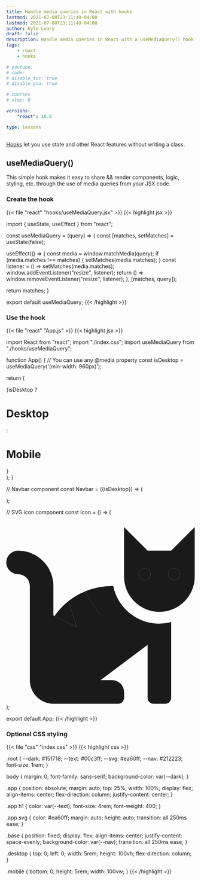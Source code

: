 ```yaml
---
title: Handle media queries in React with hooks
lastmod: 2021-07-08T23:11:49-04:00
lastmod: 2021-07-08T23:11:49-04:00
author: Kyle Leary
draft: false
description: Handle media queries in React with a useMediaQuery() hook
tags: 
    - react
    - hooks

# youtube: 
# code: 
# disable_toc: true
# disable_qna: true

# courses
# step: 0

versions: 
    "react": 16.8

type: lessons
---
```


[Hooks](https://reactjs.org/docs/hooks-intro.html) let you use state and other React features without writing a class.

## useMediaQuery()

This simple hook makes it easy to share &&  render components, logic, styling, etc. through the use of media queries from your JSX code. 

### Create the hook

{{< file "react" "hooks/useMediaQuery.jsx" >}}
{{< highlight jsx >}}

import { useState, useEffect } from "react";

const useMediaQuery = (query) => {
  const [matches, setMatches] = useState(false);

  useEffect(() => {
    const media = window.matchMedia(query);
    if (media.matches !== matches) {
      setMatches(media.matches);
    }
    const listener = () => setMatches(media.matches);
    window.addEventListener("resize", listener);
    return () => window.removeEventListener("resize", listener);
  }, [matches, query]);

  return matches;
}

export default useMediaQuery;
{{< /highlight >}}

### Use the hook

{{< file "react" "App.js" >}}
{{< highlight jsx >}}

import React from "react";
import "./index.css";
import useMediaQuery from "./hooks/useMediaQuery";

function App() {
  // You can use any @media property
  const isDesktop = useMediaQuery('(min-width: 960px)');

  return (
    <div className="App">
      {isDesktop ? <h1>Desktop</h1> : <h1>Mobile</h1>}
      <Navbar isDesktop={isDesktop}/>
    </div>
  );
}

// Navbar component
const Navbar = ({isDesktop}) => (
  <nav className={`base ${isDesktop ? "desktop" : "mobile"}`}>
    <Icon />
    <Icon />
    <Icon />
    <Icon />
  </nav>
);


// SVG icon component
const Icon = () => (
  <svg viewBox="0 0 512 512">
    <path
      fill="currentColor"
      d="M448 96h-64l-64-64v134.4a96 96 0 0 0 192 0V32zm-72 80a16 16 0 1 1 16-16 16 16 0 0 1-16 16zm80 0a16 16 0 1 1 16-16 16 16 0 0 1-16 16zm-165.41 16a204.07 204.07 0 0 0-34.59 2.89V272l-43.15-64.73a183.93 183.93 0 0 0-44.37 26.17L192 304l-60.94-30.47L128 272v-80a96.1 96.1 0 0 0-96-96 32 32 0 0 0 0 64 32 32 0 0 1 32 32v256a64.06 64.06 0 0 0 64 64h176a16 16 0 0 0 16-16v-16a32 32 0 0 0-32-32h-32l128-96v144a16 16 0 0 0 16 16h32a16 16 0 0 0 16-16V289.86a126.78 126.78 0 0 1-32 4.54c-61.81 0-113.52-44.05-125.41-102.4z"
    />
    <path
      fill="currentColor"
      d="M376 144a16 16 0 1 0 16 16 16 16 0 0 0-16-16zm80 0a16 16 0 1 0 16 16 16 16 0 0 0-16-16zM131.06 273.53L192 304l-23.52-70.56a192.06 192.06 0 0 0-37.42 40.09zM256 272v-77.11a198.62 198.62 0 0 0-43.15 12.38z"
    />
  </svg>
);

export default App;
{{< /highlight >}}

### Optional CSS styling

{{< file "css" "index.css" >}}
{{< highlight css >}}

:root {
  --dark: #151718;
  --text: #00c3ff;
  --svg: #ea60ff;
  --nav: #212223;
  font-size: 1rem;
}

body {
  margin: 0;
  font-family: sans-serif;
  background-color: var(--dark);
}

.app {
  position: absolute;
  margin: auto;
  top: 25%;
  width: 100%;
  display: flex;
  align-items: center;
  flex-direction: column;
  justify-content: center;
}

.app h1 {
  color: var(--text);
  font-size: 4rem;
  font-weight: 400;
}

.app svg {
  color: #ea60ff;
  margin: auto;
  height: auto;
  transition: all 250ms ease;
}

.base {
  position: fixed;
  display: flex;
  align-items: center;
  justify-content: space-evenly;
  background-color: var(--nav);
  transition: all 250ms ease;
}

.desktop {
  top: 0;
  left: 0;
  width: 5rem;
  height: 100vh;
  flex-direction: column;
}

.mobile {
  bottom: 0;
  height: 5rem;
  width: 100vw;
}
{{< /highlight >}}